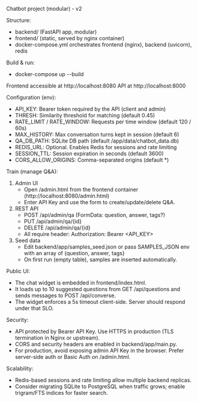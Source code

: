 Chatbot project (modular) - v2

Structure:
- backend/ (FastAPI app, modular)
- frontend/ (static, served by nginx container)
- docker-compose.yml orchestrates frontend (nginx), backend (uvicorn), redis

Build & run:
- docker-compose up --build

Frontend accessible at http://localhost:8080
API at http://localhost:8000

Configuration (env):
- API_KEY: Bearer token required by the API (client and admin)
- THRESH: Similarity threshold for matching (default 0.45)
- RATE_LIMIT / RATE_WINDOW: Requests per time window (default 120 / 60s)
- MAX_HISTORY: Max conversation turns kept in session (default 6)
- QA_DB_PATH: SQLite DB path (default /app/data/chatbot_data.db)
- REDIS_URL: Optional. Enables Redis for sessions and rate limiting
- SESSION_TTL: Session expiration in seconds (default 3600)
- CORS_ALLOW_ORIGINS: Comma-separated origins (default *)

Train (manage Q&A):
1) Admin UI
   - Open /admin.html from the frontend container (http://localhost:8080/admin.html)
   - Enter API Key and use the form to create/update/delete Q&A.
2) REST API
   - POST /api/admin/qa (FormData: question, answer, tags?)
   - PUT /api/admin/qa/{id}
   - DELETE /api/admin/qa/{id}
   - All require header: Authorization: Bearer <API_KEY>
3) Seed data
   - Edit backend/app/samples_seed.json or pass SAMPLES_JSON env with an array of {question, answer, tags}
   - On first run (empty table), samples are inserted automatically.

Public UI:
- The chat widget is embedded in frontend/index.html.
- It loads up to 10 suggested questions from GET /api/questions and sends messages to POST /api/converse.
- The widget enforces a 5s timeout client-side. Server should respond under that SLO.

Security:
- API protected by Bearer API Key. Use HTTPS in production (TLS termination in Nginx or upstream).
- CORS and security headers are enabled in backend/app/main.py.
- For production, avoid exposing admin API Key in the browser. Prefer server-side auth or Basic Auth on /admin.html.

Scalability:
- Redis-based sessions and rate limiting allow multiple backend replicas.
- Consider migrating SQLite to PostgreSQL when traffic grows; enable trigram/FTS indices for faster search.

